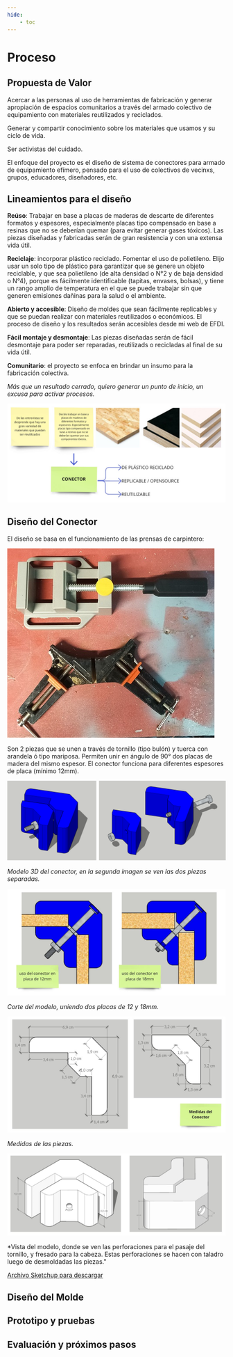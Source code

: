 ```yaml
---
hide:
    - toc
---
```


# Proceso

## Propuesta de Valor

Acercar a las personas al uso de herramientas de fabricación y generar apropiación de espacios comunitarios a través del armado colectivo de equipamiento con materiales reutilizados y reciclados.

Generar y compartir conocimiento sobre los materiales que usamos y su ciclo de vida. 

Ser activistas del cuidado.

El enfoque del proyecto es el diseño de sistema de conectores para armado de equipamiento efímero, pensado para el uso de colectivos de vecinxs, grupos, educadores, diseñadores, etc.


## Lineamientos para el diseño

**Reúso**: Trabajar en base a placas de maderas de descarte de diferentes formatos y espesores, especialmente placas tipo compensado en base a resinas que no se deberían quemar (para evitar generar gases tóxicos). Las piezas diseñadas y fabricadas serán de gran resistencia y con una extensa vida útil.

**Reciclaje**: incorporar plástico reciclado. Fomentar el uso de polietileno. Elijo usar un solo tipo de plástico para garantizar que se genere un objeto reciclable, y que sea polietileno (de alta densidad o N°2 y de baja densidad o N°4), porque es fácilmente identificable (tapitas, envases, bolsas), y tiene un rango amplio de temperatura en el que se puede trabajar sin que generen emisiones dañinas para la salud o el ambiente.

**Abierto y accesible**: Diseño de moldes que sean fácilmente replicables y que se puedan realizar con materiales reutilizados o económicos.
El proceso de diseño y los resultados serán accesibles desde mi web de EFDI.

**Fácil montaje y desmontaje**: Las piezas diseñadas serán de fácil desmontaje para poder ser reparadas, reutilizads o recicladas al final de su vida útil.

**Comunitario**: el proyecto se enfoca en brindar un insumo para la fabricación colectiva.


*Más que un resultado cerrado, quiero generar un punto de inicio, un excusa para activar procesos.*


![](../images/proy/01.jpg)


## Diseño del Conector

El diseño se basa en el funcionamiento de las prensas de carpintero:

![](../images/proy/carpi.jpg)

Son 2 piezas que se unen a través de tornillo (tipo bulón) y tuerca con arandela ó tipo mariposa.
Permiten unir en ángulo de 90° dos placas de madera del mismo espesor.
El conector funciona para diferentes espesores de placa (mínimo 12mm).

![](../images/proy/con1.png)

*Modelo 3D del conector, en la segunda imagen se ven las dos piezas separadas.*

![](../images/proy/con2.png)

*Corte del modelo, uniendo dos placas de 12 y 18mm.*

![](../images/proy/con3.png)

*Medidas de las piezas.*

![](../images/proy/con4.png)

*Vista del modelo, donde se ven las perforaciones para el pasaje del tornillo, y fresado para la cabeza. Estas perforaciones se hacen con taladro luego de desmoldadas las piezas."

[Archivo Sketchup para descargar](https://drive.google.com/file/d/1_ErjLMD-E-XXQpQrF93tBzpMjBmFZzFE/view?usp=drive_link)


## Diseño del Molde



## Prototipo y pruebas




## Evaluación y próximos pasos